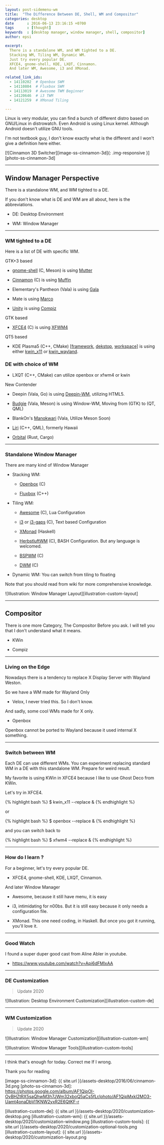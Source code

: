 ```yaml
---
layout: post-sidemenu-wm
title:  "The Difference Between DE, Shell, WM and Compositor"
categories: desktop
date      : 2016-06-13 23:16:15 +0700
tags      : [thought]
keywords  : [desktop manager, window manager, shell, compositor]
author: epsi

excerpt:
  There is a standalone WM, and WM tighted to a DE.
  Stacking WM, Tiling WM, Dynamic WM.
  Just try every popular DE.
  XFCE4, gnome-shell, KDE, LXQT, Cinnamon.
  And later WM, Awesome, i3 and XMonad.

related_link_ids: 
  - 14110202  # Openbox SWM
  - 14110804  # Fluxbox SWM
  - 14113019  # Awesome TWM Beginner
  - 14120646  # i3 TWM
  - 14121259  # XMonad Tiling

---
```


Linux is very modular,
you can find a bunch of different distro 
based on GNU/Linux in distrowatch. 
Even Android is using Linux kernel.
Although Android doesn't utilize GNU tools.

I'm not textbook guy, 
I don't know exactly what is the different
and I won't give a definition here either.

[![Cinnamon 3D Switcher][image-ss-cinnamon-3d]{: .img-responsive }][photo-ss-cinnamon-3d]


-- -- --

## Window Manager Perspective

There is a standalone WM, and WM tighted to a DE.

If you don't know what is DE and WM are all about,
here is the abbreviations.

* DE: Desktop Environment

* WM: Window Manager

-- -- --


### WM tighted to a DE

Here is a list of DE with specific WM.


GTK+3 based

*	[gnome-shell][gnome-shell] (C, Meson) is using [Mutter][mutter]

*	[Cinnamon][cinnamon] (C) is using [Muffin][muffin]

*	Elementary's Pantheon (Vala) is using [Gala][gala]

*	Mate is using [Marco][marco]

*	[Unity][unity] is using [Compiz][compiz]


GTK based

*	[XFCE4][xfce4] (C) is using [XFWM4][xfwm4]


QT5 based

*	KDE Plasma5 (C++, CMake) 
	[[framework][plasma-framework], [dekstop][plasma-desktop], [workspace][plasma-workspace]]
	is using either [kwin_x11][kwin] or [kwin_wayland][kwin].

### DE with choice of WM

*	LXQT (C++, CMake) can utilize openbox or xfwm4 or kwin


New Contender
 
*	Deepin (Vala, Go) is using [Deepin-WM][deepin-wm], utilizing HTML5.

*	[Budgie][budgie] (Vala, Meson) is using Window-WM,
	Moving from (GTK) to (QT, QML)

*	BlankOn's [Manokwari][manokwari] (Vala, Utilize Meson Soon)

*	[Liri][liri-shell] (C++, QML), formerly Hawaii

*	[Orbital][orbital] (Rust, Cargo)

-- -- --

### Standalone Window Manager

There are many kind of Window Manager

*	Stacking WM: 
	
	*	[Openbox][openbox] (C)
	
	*	[Fluxbox][fluxbox] (C++)

*	Tiling WM: 

	*	[Awesome][awesome] (C), Lua Configuration
	
	*	[i3][i3]  or [i3-gaps][i3-gaps] (C), Text based Configuration
	
	*	[XMonad][xmonad] (Haskell)
	
	*	[HerbstluftWM][hlwm] (C),
		BASH Configuration. But any language is welcomed.
	
	*	[BSPWM][bspwm] (C)
	
	*	[DWM][dwm] (C)

*	Dynamic WM: You can switch from tiling to floating

Note that you should read from wiki for more comprehensive knowledge.

![Illustration: Window Manager Layout][illustration-custom-layout]

-- -- --

## Compositor

There is one more Category, The Compositor
Before you ask. I will tell you 
that I don't understand what it means.

* KWin

* Compiz


-- -- --

### Living on the Edge

Nowadays there is a tendency to 
replace X Display Server with Wayland Weston.

So we have a WM made for Wayland Only

* Velox, I never tried this. So I don't know.

And sadly, some cool WMs made for X only.

* Openbox 

Openbox cannot be ported to Wayland
because it used internal X something.

-- -- --

### Switch between WM

Each DE can use different WMs.
You can experiment replacing 
standard WM in a DE with this standalone WM. 
Prepare for weird result.

My favorite is using KWin in XFCE4
because I like to use Ghost Deco from KWin.

Let's try in XFCE4.

{% highlight bash %}
 $ kwin_x11 --replace &
{% endhighlight %}

or

{% highlight bash %}
 $ openbox --replace &
{% endhighlight %}

and you can switch back to 

{% highlight bash %}
 $ xfwm4 --replace &
{% endhighlight %}

-- -- --

### How do I learn ?

For a beginner,
let's try every popular DE.

* XFCE4, gnome-shell, KDE, LXQT, Cinnamon.

And later Window Manager

* Awesome, because it still have menu, it is easy

* i3, intimidating for n00bs. But it is still easy because it only needs a configuration file.

* XMonad. This one need coding, in Haskell. But once you got it running, you'll love it.

-- -- --

### Good Watch

I found a super duper good cast from Aline Abler in youtube.

* <https://www.youtube.com/watch?v=Api6dFMlxAA>

-- -- --

### DE Customization

> Update 2020

![Illustration: Desktop Environment Customization][illustration-custom-de]

-- -- --

### WM Customization

> Update 2020

![Illustration: Window Manager Customization][illustration-custom-wm]

![Illustration: Window Manager Tools][illustration-custom-tools]

-- -- --

I think that's enough for today.
Correct me If I wrong.

Thank you for reading

[//]: <> ( -- -- -- links below -- -- -- )

[image-ss-cinnamon-3d]: {{ site.url }}/assets-desktop/2016/06/cinnamon-3d.png
[photo-ss-cinnamon-3d]: https://photos.google.com/album/AF1QipOI-OvBHZtRX5saQhwM3h7JWm32xboQ5aCs5fLr/photo/AF1QipMxkI2MO3-Uamt4onaDbVI1KNW2yxR2E6QtKF-r

[gnome-shell]:	https://github.com/GNOME/gnome-shell
[mutter]:		https://github.com/GNOME/mutter
[cinnamon]:	https://github.com/linuxmint/Cinnamon
[muffin]:	https://github.com/linuxmint/muffin
[gala]:		https://github.com/elementary/gala
[marco]:	https://github.com/mate-desktop/marco
[unity]:	https://code.launchpad.net/unity
[compiz]:	https://launchpad.net/compiz
[xfce4]:	https://github.com/xfce-mirror/xfdesktop
[xfwm4]:	https://github.com/xfce-mirror/xfwm4

[plasma-framework]:	https://github.com/KDE/plasma-framework
[plasma-desktop]:	https://github.com/KDE/plasma-desktop
[plasma-workspace]:	https://github.com/KDE/plasma-workspace
[kwin]:	https://github.com/KDE/kwin

[deepin-wm]:	https://github.com/linuxdeepin/deepin-wm
[budgie]:		https://github.com/budgie-desktop/budgie-desktop
[manokwari]:	https://github.com/BlankOn/manokwari
[liri-shell]:	https://github.com/lirios/shell
[orbital]:		https://github.com/redox-os/orbital
[openbox]:	https://github.com/danakj/openbox
[fluxbox]:	https://github.com/fluxbox/fluxbox

[awesome]:	https://github.com/awesomeWM/awesome
[i3]:		https://github.com/i3/i3
[i3-gaps]:	https://github.com/Airblader/i3
[xmonad]:	https://github.com/xmonad/xmonad	
[hlwm]:		https://github.com/herbstluftwm/herbstluftwm
[bspwm]:	https://github.com/baskerville/bspwm
[dwm]:		https://github.com/sr/dwm

[illustration-custom-de]:       {{ site.url }}/assets-desktop/2020/customization-desktop.png
[illustration-custom-wm]:       {{ site.url }}/assets-desktop/2020/customization-window.png
[illustration-custom-tools]:    {{ site.url }}/assets-desktop/2020/customization-optional-tools.png
[illustration-custom-layout]:   {{ site.url }}/assets-desktop/2020/customization-layout.png

